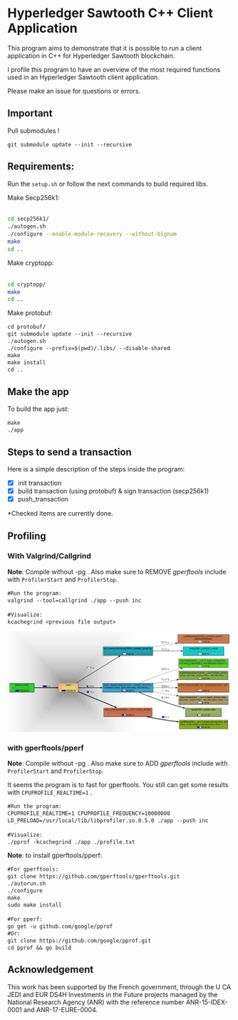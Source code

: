 # Hyperledger Sawtooth C++ Client Application

This program aims to demonstrate that it is possible to run a client application in C++ for Hyperledger Sawtooth blockchain.

I profile this program to have an overview of the most required functions used in an Hyperledger Sawtooth client application.

Please make an issue for questions or errors.

## Important

Pull submodules !
```
git submodule update --init --recursive
```

## Requirements: 

Run the `setup.sh` or follow the next commands to build required libs.

Make Secp256k1:
```bash

cd secp256k1/
./autogen.sh
./configure --enable-module-recovery --without-bignum
make
cd ..

```
Make cryptopp:
```bash

cd cryptopp/
make
cd ..

```

Make protobuf:
```
cd protobuf/
git submodule update --init --recursive
./autogen.sh
./configure --prefix=$(pwd)/.libs/ --disable-shared
make
make install
cd ..

```

## Make the app

To build the app just:

```
make
./app 
```


## Steps to send a transaction

Here is a simple description of the steps inside the program:

- [x] init transaction
- [x] build transaction (using protobuf) & sign transaction (secp256k1)
- [x] push_transaction

*Checked items are currently done.

## Profiling

### With Valgrind/Callgrind

**Note**: Compile without -pg . Also make sure to REMOVE *gperftools* include with `ProfilerStart` and `ProfilerStop`.

```
#Run the program:
valgrind --tool=callgrind ./app --push inc

#Visualize:
kcachegrind <previous file output>
```

![profiling image](./profiling/push_tnx_pretty.png "icon")

### with gperftools/pperf

**Note**: Compile without -pg . Also make sure to ADD *gperftools* include with `ProfilerStart` and `ProfilerStop`.

It seems the program is to fast for gperftools. You still can get some results with `CPUPROFILE_REALTIME=1` .

```
#Run the program:
CPUPROFILE_REALTIME=1 CPUPROFILE_FREQUENCY=10000000 LD_PRELOAD=/usr/local/lib/libprofiler.so.0.5.0 ./app --push inc

#Visualize:
./pprof -kcachegrind ./app ./profile.txt

```

**Note**: to install gperftools/pperf:
```
#For gperftools:
git clone https://github.com/gperftools/gperftools.git
./autorun.sh
./configure
make
sudo make install

#For pperf:
go get -u github.com/google/pprof
#Or:
git clone https://github.com/google/pprof.git
cd pprof && go build
```


## Acknowledgement

This work has been supported by the French government, through the U CA JEDI and EUR DS4H Investments in the Future projects managed by the National Research Agency (ANR) with the reference number ANR-15-IDEX-0001 and ANR-17-EURE-0004.